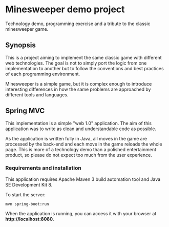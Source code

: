 # Minesweeper demo project

Technology demo, programming exercise and a tribute to the classic minesweeper game.

## Synopsis

This is a project aiming to implement the same classic game with different web 
technologies. The goal is not to simply port the logic from one implementation to another
but to follow the conventions and best practices of each programming environment.

Minesweeper is a simple game, but it is complex enough to introduce interesting 
differences in how the same problems are approached by different tools and languages.


## Spring MVC

This implementation is a simple "web 1.0" application. The aim of this application was to
write as clean and understandable code as possible.

As the application is written fully in Java, all moves in the game are processed by the 
back-end and each move in the game reloads the whole page. This is more of a technology 
demo than a polished entertainment product, so please do not expect too much from the user
experience.

### Requirements and installation

This application requires Apache Maven 3 build automation tool and Java SE Development 
Kit 8.

To start the server:

```
mvn spring-boot:run
```

When the application is running, you can access it with your browser at 
**http://localhost:8080**.

